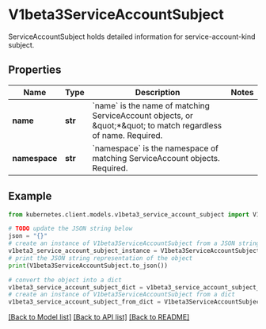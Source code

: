 # V1beta3ServiceAccountSubject

ServiceAccountSubject holds detailed information for service-account-kind subject.

## Properties

Name | Type | Description | Notes
------------ | ------------- | ------------- | -------------
**name** | **str** | &#x60;name&#x60; is the name of matching ServiceAccount objects, or \&quot;*\&quot; to match regardless of name. Required. | 
**namespace** | **str** | &#x60;namespace&#x60; is the namespace of matching ServiceAccount objects. Required. | 

## Example

```python
from kubernetes.client.models.v1beta3_service_account_subject import V1beta3ServiceAccountSubject

# TODO update the JSON string below
json = "{}"
# create an instance of V1beta3ServiceAccountSubject from a JSON string
v1beta3_service_account_subject_instance = V1beta3ServiceAccountSubject.from_json(json)
# print the JSON string representation of the object
print(V1beta3ServiceAccountSubject.to_json())

# convert the object into a dict
v1beta3_service_account_subject_dict = v1beta3_service_account_subject_instance.to_dict()
# create an instance of V1beta3ServiceAccountSubject from a dict
v1beta3_service_account_subject_from_dict = V1beta3ServiceAccountSubject.from_dict(v1beta3_service_account_subject_dict)
```
[[Back to Model list]](../README.md#documentation-for-models) [[Back to API list]](../README.md#documentation-for-api-endpoints) [[Back to README]](../README.md)


